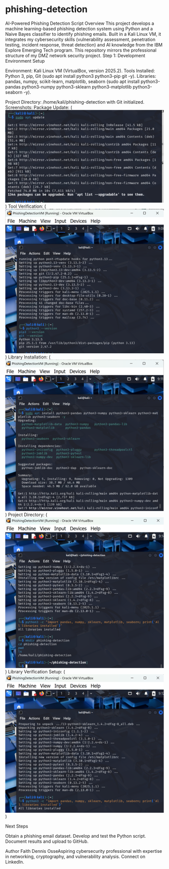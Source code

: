 # phishing-detection
AI-Powered Phishing Detection Script
Overview
This project develops a machine learning-based phishing detection system using Python and a Naive Bayes classifier to identify phishing emails. Built in a Kali Linux VM, it integrates my cybersecurity skills (vulnerability assessment, penetration testing, incident response, threat detection) and AI knowledge from the IBM Explore Emerging Tech program. This repository mirrors the professional structure of my DMZ network security project.
Step 1: Development Environment Setup

Environment: Kali Linux VM (VirtualBox, version 2025.2).
Tools Installed:
Python 3, pip, Git (sudo apt install python3 python3-pip git -y).
Libraries: pandas, numpy, scikit-learn, matplotlib, seaborn (sudo apt install python3-pandas python3-numpy python3-sklearn python3-matplotlib python3-seaborn -y).


Project Directory: /home/kali/phishing-detection with Git initialized.
Screenshots:
Package Update: (![kali update](screenshots/apt-update.png))
Tool Verification: (![install-verification](screenshots/install_verification.png))
Library Installation: (![Libararies_install](screenshots/libraries_installation.png))
Project Directory: (![project-directory](screenshots/creating_project_directory.png))
Library Verification Setup: (![verifying-library](screenshots/libraries_installation_verified.png))




Next Steps

Obtain a phishing email dataset.
Develop and test the Python script.
Document results and upload to GitHub.

Author
Faith Dennis OsseAspiring cybersecurity professional with expertise in networking, cryptography, and vulnerability analysis. Connect on LinkedIn.
